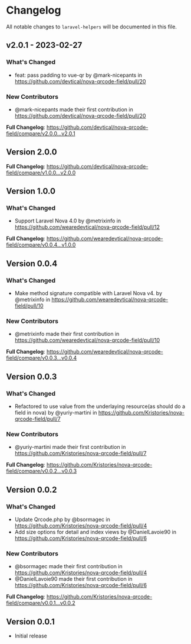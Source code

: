# Changelog

All notable changes to `laravel-helpers` will be documented in this file.

## v2.0.1 - 2023-02-27

### What's Changed

- feat: pass padding to vue-qr by @mark-nicepants in https://github.com/devtical/nova-qrcode-field/pull/20

### New Contributors

- @mark-nicepants made their first contribution in https://github.com/devtical/nova-qrcode-field/pull/20

**Full Changelog**: https://github.com/devtical/nova-qrcode-field/compare/v2.0.0...v2.0.1

## Version 2.0.0

**Full Changelog**: https://github.com/devtical/nova-qrcode-field/compare/v1.0.0...v2.0.0

## Version 1.0.0

### What's Changed

- Support Laravel Nova 4.0 by @metrixinfo in https://github.com/wearedevtical/nova-qrcode-field/pull/12

**Full Changelog**: https://github.com/wearedevtical/nova-qrcode-field/compare/v0.0.4...v1.0.0

## Version 0.0.4

### What's Changed

- Make method signature compatible with Laravel Nova v4. by @metrixinfo in https://github.com/wearedevtical/nova-qrcode-field/pull/10

### New Contributors

- @metrixinfo made their first contribution in https://github.com/wearedevtical/nova-qrcode-field/pull/10

**Full Changelog**: https://github.com/wearedevtical/nova-qrcode-field/compare/v0.0.3...v0.0.4

## Version 0.0.3

### What's Changed

- Refactored to use value from the underlaying resource(as should do a field in nova) by @yuriy-martini in https://github.com/Kristories/nova-qrcode-field/pull/7

### New Contributors

- @yuriy-martini made their first contribution in https://github.com/Kristories/nova-qrcode-field/pull/7

**Full Changelog**: https://github.com/Kristories/nova-qrcode-field/compare/v0.0.2...v0.0.3

## Version 0.0.2

### What's Changed

- Update Qrcode.php by @bsormagec in https://github.com/Kristories/nova-qrcode-field/pull/4
- Add size options for detail and index views by @DanielLavoie90 in https://github.com/Kristories/nova-qrcode-field/pull/6

### New Contributors

- @bsormagec made their first contribution in https://github.com/Kristories/nova-qrcode-field/pull/4
- @DanielLavoie90 made their first contribution in https://github.com/Kristories/nova-qrcode-field/pull/6

**Full Changelog**: https://github.com/Kristories/nova-qrcode-field/compare/v0.0.1...v0.0.2

## Version 0.0.1

- Initial release
